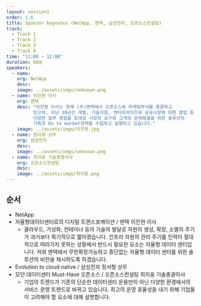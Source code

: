 ```yaml
---
layout: session1
order: 1.6
title: Sponsor keynotes (NetApp, 맨텍, 삼성전자, 오픈소스컨설팅)
track:
  - Track 1
  - Track 2
  - Track 3
  - Track 4
time: "11:00 ~ 12:00"
duration: 60분
speakers:
  - name: 
    org: NetApp
    desc: 
    image: ../assets/imgs/unknown.png
  - name: 이진현 이사
    org: 맨텍
    desc: "이진현 이사는 현재 (주)맨텍에서 오픈소스와 마케팅부서를 총괄하고
          있으며, 지난 20년간 개발, 기술지원, 엔터프라이즈와 공공시장에 대한 영업 등
          다양한 업무 경험을 토대로 시장의 요구와 고객의 문제해결을 위한 솔루션의
          기획과 Go to market전략을 수립하고 실행하고 있습니다."
    image: ../assets/imgs/이진현.jpg
  - name: 정서형 상무
    org: 삼성전자
    desc: 
    image: ../assets/imgs/unknown.png
  - name: 최지웅 기술총괄이사
    org: 오픈소스컨설팅
    desc: 
    image: ../assets/imgs/최지웅.png
---
```


## 순서

- NetApp
- 자율형데이터센터로의 디지털 트랜스포메이션 / 맨텍 이진현 이사
  - 클라우드, 가상화, 컨테이너 등의 기술의 발달로 자원의 생성, 확장, 소멸의 주기가 과거보다 획기적으로 짧아졌습니다. 인프라 자원의 관리 주기를 인력이 절대적으로 따라가지 못하는 상황에서 반드시 필요한 요소는 자율형 데이터 센터입니다. 저희 맨텍에서 무한확장가능하고 중단없는 자율형 데이터 센터를 위한 솔루션의 비전을 제시하도록 하겠습니다.
- Evolution to cloud native / 삼성전자 정서형 상무
- 모던 데이터센터 Must-Have 오픈소스 / 오픈소스컨설팅 최지웅 기술총괄이사
  - 기업의 트렌드가 기존의 단순한 데이터센터 운용만이 아닌 다양한 환경에서의 서비스 운영 트렌드로 바뀌고 있습니다. 최고의 운영 효율성을 내기 위해 기업들이 고려해야 할 요소에 대해 설명합니다.

